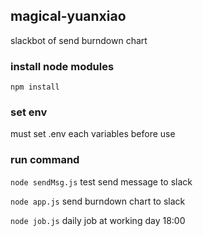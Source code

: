 ## magical-yuanxiao

slackbot of send burndown chart

### install node modules

`npm install`

### set env

must set .env each variables before use

### run command

`node sendMsg.js` test send message to slack

`node app.js` send burndown chart to slack

`node job.js` daily job at working day 18:00
